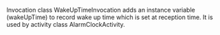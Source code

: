 Invocation class WakeUpTimeInvocation adds an instance variable (wakeUpTime) to record wake up time which is set at reception time.
It is used by activity class AlarmClockActivity.